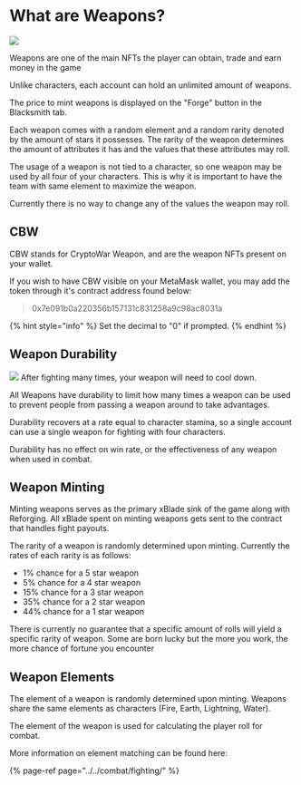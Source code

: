 # What are Weapons?

![](../../.gitbook/assets/weapons.png)

Weapons are one of the main NFTs the player can obtain, trade and earn money in the game 

Unlike characters, each account can hold an unlimited amount of weapons.

The price to mint weapons is displayed on the "Forge" button in the Blacksmith tab.

Each weapon comes with a random element and a random rarity denoted by the amount of stars it possesses. The rarity of the weapon determines the amount of attributes it has and the values that these attributes may roll.

The usage of a weapon is not tied to a character, so one weapon may be used by all four of your characters. This is why it is important to have the team with same element to maximize the weapon.

Currently there is no way to change any of the values the weapon may roll.

## CBW

CBW stands for CryptoWar Weapon, and are the weapon NFTs present on your wallet.

If you wish to have CBW visible on your MetaMask wallet, you may add the token through it's contract address found below:

> 0x7e091b0a220356b157131c831258a9c98ac8031a

{% hint style="info" %}
Set the decimal to "0" if prompted.
{% endhint %}

## Weapon Durability

![](../../.gitbook/assets/weapon-stamina.png)
After fighting many times, your weapon will need to cool down.

All Weapons have durability to limit how many times a weapon can be used to prevent people from passing a weapon around to take advantages.

Durability recovers at a rate equal to character stamina, so a single account can use a single weapon for fighting with four characters.

Durability has no effect on win rate, or the effectiveness of any weapon when used in combat.

## Weapon Minting

Minting weapons serves as the primary xBlade sink of the game along with Reforging. All xBlade spent on minting weapons gets sent to the contract that handles fight payouts.

The rarity of a weapon is randomly determined upon minting. Currently the rates of each rarity is as follows:

* 1% chance for a 5 star weapon
* 5% chance for a 4 star weapon
* 15% chance for a 3 star weapon
* 35% chance for a 2 star weapon
* 44% chance for a 1 star weapon

There is currently no guarantee that a specific amount of rolls will yield a specific rarity of weapon. Some are born lucky but the more you work, the more chance of fortune you encounter

## Weapon Elements

The element of a weapon is randomly determined upon minting. Weapons share the same elements as characters \(Fire, Earth, Lightning, Water\).

The element of the weapon is used for calculating the player roll for combat.

More information on element matching can be found here:

{% page-ref page="../../combat/fighting/" %}

